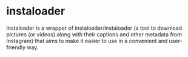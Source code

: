 # instaloader
 Instaloader is a wrapper of instaloader/instaloader (a tool to download pictures (or videos) along with their captions and other metadata from Instagram) that aims to make it easier to use in a convenient and user-friendly way.
